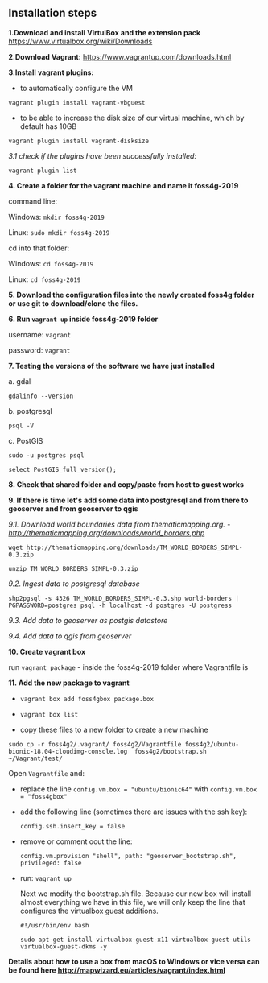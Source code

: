 ## Installation steps

**1.Download and install VirtulBox and the extension pack** 
https://www.virtualbox.org/wiki/Downloads

**2.Download Vagrant:**
https://www.vagrantup.com/downloads.html

**3.Install vagrant plugins:**
- to automatically configure the VM

`vagrant plugin install vagrant-vbguest`


- to be able to increase the disk size of our virtual machine, which by default has 10GB

`vagrant plugin install vagrant-disksize`


*3.1 check if the plugins have been successfully installed:*

`vagrant plugin list`

**4. Create a folder for the vagrant machine and name it foss4g-2019**

command line:

Windows: `mkdir foss4g-2019`

Linux: `sudo mkdir foss4g-2019`

cd into that folder:

Windows: `cd foss4g-2019`

Linux: `cd foss4g-2019`

**5. Download the configuration files into the newly created foss4g folder or use git to download/clone the files.**

**6. Run `vagrant up` inside foss4g-2019 folder**
  
username: `vagrant`

password: `vagrant`

**7. Testing the versions of the software we have just installed**

a. gdal

`gdalinfo --version`

b. postgresql

`psql -V`

c. PostGIS


`sudo -u postgres psql`

`select PostGIS_full_version();`

**8. Check that shared folder and copy/paste from host to guest works**

**9. If there is time let's add some data into postgresql and from there to geoserver and from geoserver to qgis**

*9.1. Download world boundaries data from thematicmapping.org. - http://thematicmapping.org/downloads/world_borders.php*

`wget http://thematicmapping.org/downloads/TM_WORLD_BORDERS_SIMPL-0.3.zip`

`unzip TM_WORLD_BORDERS_SIMPL-0.3.zip`

*9.2. Ingest data to postgresql database*

`shp2pgsql -s 4326 TM_WORLD_BORDERS_SIMPL-0.3.shp world-borders | PGPASSWORD=postgres psql -h localhost -d postgres -U postgress`

*9.3. Add data to geoserver as postgis datastore*

*9.4. Add data to qgis from geoserver*

**10. Create vagrant box**

run `vagrant package` - inside the foss4g-2019 folder where Vagrantfile is

**11. Add the new package to vagrant**

- `vagrant box add foss4gbox package.box`

- `vagrant box list`

- copy these files to a new folder to create a new machine

`sudo cp -r foss4g2/.vagrant/ foss4g2/Vagrantfile foss4g2/ubuntu-bionic-18.04-cloudimg-console.log  foss4g2/bootstrap.sh   ~/Vagrant/test/`

Open `Vagrantfile` and:
     
- replace the line `config.vm.box = "ubuntu/bionic64"` with `config.vm.box = "foss4gbox"`

- add the following line (sometimes there are issues with the ssh key):
 
     `config.ssh.insert_key = false`
    
- remove or comment oout the line:
     
     `config.vm.provision "shell", path: "geoserver_bootstrap.sh", privileged: false`
     
- run: `vagrant up`

     Next we modify the bootstrap.sh file. Because our new box will install almost everything we have in this file, we will only keep the line that configures the virtualbox guest additions.

     `#!/usr/bin/env bash`

     `sudo apt-get install virtualbox-guest-x11 virtualbox-guest-utils virtualbox-guest-dkms -y`



**Details about how to use a box from macOS to Windows or vice versa can be found here http://mapwizard.eu/articles/vagrant/index.html**
